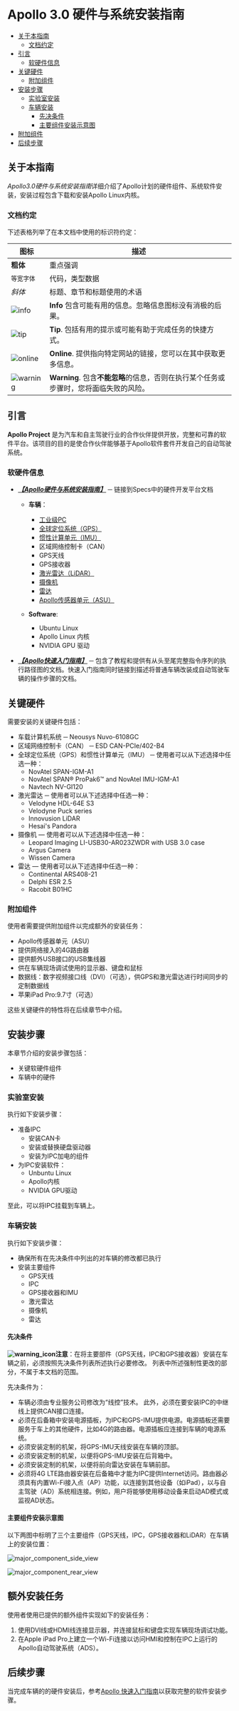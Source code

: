 # Apollo 3.0 硬件与系统安装指南

* [关于本指南](#关于本指南)
    * [文档约定](#文档约定)
* [引言](#引言)
    * [软硬件信息](#软硬件信息)
* [关键硬件](#关键硬件)
    * [附加组件](#附加组件)
* [安装步骤](#安装步骤)
    * [实验室安装](#实验室安装)
    * [车辆安装](#车辆安装)
        * [先决条件](#先决条件)
        * [主要组件安装示意图](#主要组件安装示意图)
* [附加组件](#附加组件)
* [后续步骤](#后续步骤)

## 关于本指南

*Apollo3.0硬件与系统安装指南*详细介绍了Apollo计划的硬件组件、系统软件安装，安装过程包含下载和安装Apollo Linux内核。

### 文档约定

下述表格列举了在本文档中使用的标识符约定：

| **图标**                            | **描述**                          |
| ----------------------------------- | ---------------------------------------- |
| **粗体**                            | 重点强调                                 |
| `等宽字体`                   | 代码，类型数据                         |
| _斜体_                            | 标题、章节和标题使用的术语 |
| ![info](https://raw.githubusercontent.com/ApolloAuto/apollo/master/docs/quickstart/images/info_icon.png)       | **Info**  包含可能有用的信息。忽略信息图标没有消极的后果。 |
| ![tip](https://raw.githubusercontent.com/ApolloAuto/apollo/master/docs/quickstart/images/tip_icon.png)         | **Tip**. 包括有用的提示或可能有助于完成任务的快捷方式。 |
| ![online](https://raw.githubusercontent.com/ApolloAuto/apollo/master/docs/quickstart/images/online_icon.png)   | **Online**. 提供指向特定网站的链接，您可以在其中获取更多信息。 |
| ![warning](https://raw.githubusercontent.com/ApolloAuto/apollo/master/docs/quickstart/images/warning_icon.png) | **Warning**. 包含**不能忽略**的信息，否则在执行某个任务或步骤时，您将面临失败的风险。 |

## 引言

 **Apollo Project** 是为汽车和自主驾驶行业的合作伙伴提供开放，完整和可靠的软件平台。该项目的目的是使合作伙伴能够基于Apollo软件套件开发自己的自动驾驶系统。
 
 ### 软硬件信息
 
- ***<u>【Apollo硬件与系统安装指南】</u>*** ─ 链接到Specs中的硬件开发平台文档
 
    - **车辆**：
     
      - [工业级PC](https://github.com/ApolloAuto/apollo/blob/master/docs/specs/IPC/Nuvo-6108GC_Installation_Guide_cn.md)
      - [全球定位系统（GPS）](https://github.com/ApolloAuto/apollo/blob/master/docs/specs/Navigation/README_cn.md)
      - [惯性计算单元（IMU）](https://github.com/ApolloAuto/apollo/blob/master/docs/specs/Navigation/README_cn.md)
      - 区域网络控制卡（CAN）
      - GPS天线
      - GPS接收器
      - [激光雷达（LiDAR）](https://github.com/ApolloAuto/apollo/blob/master/docs/specs/Lidar/README.md)
      - [摄像机](https://github.com/ApolloAuto/apollo/blob/master/docs/specs/Camera/README.md)
      - [雷达](https://github.com/ApolloAuto/apollo/blob/master/docs/specs/Radar/README.md)
      - [Apollo传感器单元（ASU）](https://github.com/ApolloAuto/apollo/blob/master/docs/specs/Apollo_Sensor_Unit/Apollo_Sensor_Unit_Installation_Guide_cn.md)
      
    - **Software**: 
      - Ubuntu Linux
      - Apollo Linux 内核
      - NVIDIA GPU 驱动
    
- ***<u>【Apollo快速入门指南】</u>*** ─ 包含了教程和提供有从头至尾完整指令序列的执行路径图的文档。快速入门指南同时链接到描述将普通车辆改装成自动驾驶车辆的操作步骤的文档。

## 关键硬件

需要安装的关键硬件包括：

- 车载计算机系统 ─ Neousys Nuvo-6108GC
- 区域网络控制卡（CAN） ─ ESD CAN-PCIe/402-B4
- 全球定位系统（GPS）和惯性计算单元（IMU） ─ 使用者可以从下述选择中任选一种：
  - NovAtel SPAN-IGM-A1
  - NovAtel SPAN® ProPak6™ and NovAtel IMU-IGM-A1
  - Navtech NV-GI120
- 激光雷达 ─ 使用者可以从下述选择中任选一种：
    - Velodyne HDL-64E S3
    - Velodyne Puck series
    - Innovusion LiDAR
    - Hesai's Pandora
- 摄像机 — 使用者可以从下述选择中任选一种：
    - Leopard Imaging LI-USB30-AR023ZWDR with USB 3.0 case
    - Argus Camera
    - Wissen Camera
- 雷达 — 使用者可以从下述选择中任选一种：
    - Continental ARS408-21
    - Delphi ESR 2.5
    - Racobit B01HC

### 附加组件

使用者需要提供附加组件以完成额外的安装任务：

- Apollo传感器单元（ASU）
- 提供网络接入的4G路由器
- 提供额外USB接口的USB集线器
- 供在车辆现场调试使用的显示器、键盘和鼠标
- 数据线：数字视频接口线（DVI）（可选），供GPS和激光雷达进行时间同步的定制数据线
- 苹果iPad Pro:9.7寸（可选）

这些关键硬件的特性将在后续章节中介绍。

## 安装步骤

本章节介绍的安装步骤包括：

- 关键软硬件组件
- 车辆中的硬件

### 实验室安装

执行如下安装步骤：

- 准备IPC
    - 安装CAN卡
    - 安装或替换硬盘驱动器
    - 安装为IPC加电的组件
- 为IPC安装软件：
    - Unbuntu Linux
    - Apollo内核
    - NVIDIA GPU驱动
    
至此，可以将IPC挂载到车辆上。

### 车辆安装

执行如下安装步骤：

- 确保所有在先决条件中列出的对车辆的修改都已执行
- 安装主要组件
    - GPS天线
    - IPC
    - GPS接收器和IMU
    - 激光雷达
    - 摄像机
    - 雷达
    
#### 先决条件

**![warning_icon](https://github.com/ApolloAuto/apollo/blob/master/docs/quickstart/images/warning_icon.png)注意**：在将主要部件（GPS天线，IPC和GPS接收器）安装在车辆之前，必须按照先决条件列表所述执行必要修改。 列表中所述强制性更改的部分，不属于本文档的范围。

先决条件为：

- 车辆必须由专业服务公司修改为“线控”技术。 此外，必须在要安装IPC的中继线上提供CAN接口连接。
- 必须在后备箱中安装电源插板，为IPC和GPS-IMU提供电源。电源插板还需要服务于车上的其他硬件，比如4G的路由器。电源插板应连接到车辆的电源系统。
- 必须安装定制的机架，将GPS-IMU天线安装在车辆的顶部。
- 必须安装定制的机架，以便将GPS-IMU安装在后背箱中。
- 必须安装定制的机架，以便将前向雷达安装在车辆前部。
- 必须将4G LTE路由器安装在后备箱中才能为IPC提供Internet访问。路由器必须具有内置Wi-Fi接入点（AP）功能，以连接到其他设备（如iPad），以与自主驾驶（AD）系统相连接。例如，用户将能够使用移动设备来启动AD模式或监视AD状态。

#### 主要组件安装示意图

以下两图中标明了三个主要组件（GPS天线，IPC，GPS接收器和LiDAR）在车辆上的安装位置：

![major_component_side_view](https://github.com/ApolloAuto/apollo/blob/master/docs/demo_guide/images/Hardware_overview.png)

![major_component_rear_view](https://github.com/ApolloAuto/apollo/blob/master/docs/quickstart/images/Car_Rearview.png)

## 额外安装任务

使用者使用已提供的额外组件实现如下的安装任务：

1.   使用DVI线或HDMI线连接显示器，并连接鼠标和键盘实现车辆现场调试功能。
1.   在Apple iPad Pro上建立一个Wi-Fi连接以访问HMI和控制在IPC上运行的Apollo自动驾驶系统（ADS）。

## 后续步骤

当完成车辆的的硬件安装后，参考[Apollo 快速入门指南](https://github.com/ApolloAuto/apollo/blob/master/docs/quickstart/apollo_3_0_quick_start_cn.md)以获取完整的软件安装步骤。

